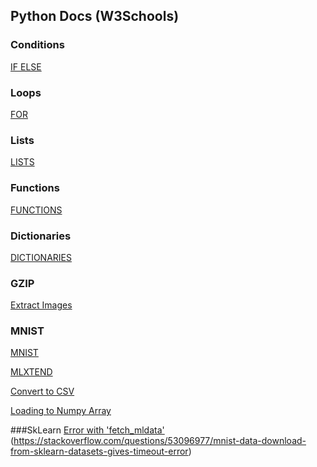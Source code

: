 
## Python Docs (W3Schools)

### Conditions
[IF ELSE](https://www.w3schools.com/python/python_conditions.asp)

### Loops
[FOR](https://www.w3schools.com/python/python_for_loops.asp)

### Lists
[LISTS](https://www.w3schools.com/python/python_lists.asp)

### Functions
[FUNCTIONS](https://www.w3schools.com/python/python_functions.asp)

### Dictionaries
[DICTIONARIES](https://www.w3schools.com/python/python_dictionaries.asp)

### GZIP
[Extract Images](https://stackoverflow.com/questions/40427435/extract-images-from-idx3-ubyte-file-or-gzip-via-python)

### MNIST
[MNIST](http://yann.lecun.com/exdb/mnist/)

[MLXTEND](http://rasbt.github.io/mlxtend/installation/)

[Convert to CSV](https://github.com/egcode/MNIST-to-CSV/blob/master/MNIST%20Convert.ipynb)

[Loading to Numpy Array](http://rasbt.github.io/mlxtend/user_guide/data/loadlocal_mnist/)

###SkLearn
[Error with 'fetch_mldata'](https://stackoverflow.com/questions/19530383/how-to-use-datasets-fetch-mldata-in-sklearn)
(https://stackoverflow.com/questions/53096977/mnist-data-download-from-sklearn-datasets-gives-timeout-error)
